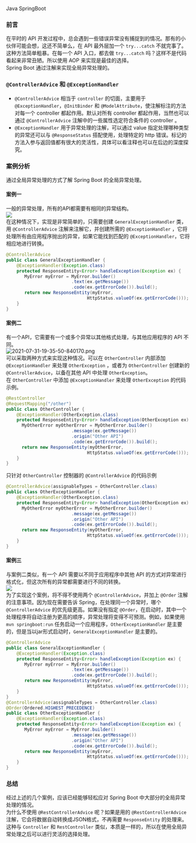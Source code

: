 Java SpringBoot
<a name="XW3LX"></a>
### 前言
在平时的 API 开发过程中，总会遇到一些错误异常没有捕捉到的情况。那有的小伙伴可能会想，这还不简单么，在 API 最外层加一个 `try...catch` 不就完事了。<br />这种方法简单粗暴。在每一个 API 入口，都去做 `try...catch` 吗？这样不是代码看起来非常丑陋。所以使用 AOP 来实现是最佳的选择。<br />Spring Boot 通过注解来实现全局异常处理的。
<a name="mUm03"></a>
### `@ControllerAdvice` 和 `@ExceptionHandler`

- `@ControllerAdvice` 相当于 `controller` 的切面，主要用于 `@ExceptionHandler`，`@InitBinder` 和 `@ModelAttribute`，使注解标注的方法对每一个 controller 都起作用。默认对所有 controller 都起作用，当然也可以通过 `@ControllerAdvice` 注解中的一些属性选定符合条件的 controller 。
- `@ExceptionHandler` 用于异常处理的注解，可以通过 value 指定处理哪种类型的异常还可以与 `@ResponseStatus` 搭配使用，处理特定的 http 错误。标记的方法入参与返回值都有很大的灵活性，具体可以看注释也可以在后边的深度探究。
<a name="idvoP"></a>
### 案例分析
通过全局异常处理的方式了解 Spring Boot 的全局异常处理。
<a name="ElW8n"></a>
#### 案例一
一般的异常处理，所有的API都需要有相同的异常结构。<br />![](https://cdn.nlark.com/yuque/0/2021/png/396745/1627730998715-911ec061-445a-4529-9156-80c95fc50614.png#averageHue=%23fdfdfd&clientId=u535c9a51-6d4b-4&from=paste&id=u4d74cb31&originHeight=564&originWidth=1024&originalType=url&ratio=1&rotation=0&showTitle=false&status=done&style=shadow&taskId=uafb1bda2-7f00-419d-aa95-62ad4c2e028&title=)<br />在这种情况下，实现是非常简单的，只需要创建 `GeneralExceptionHandler` 类，用 `@ControllerAdvice` 注解来注解它，并创建所需的 `@ExceptionHandler` ，它将处理所有由应用程序抛出的异常，如果它能找到匹配的 `@ExceptionHandler`，它将相应地进行转换。
```java
@ControllerAdvice
public class GeneralExceptionHandler {
    @ExceptionHandler(Exception.class)
    protected ResponseEntity<Error> handleException(Exception ex) {
       MyError myError = MyError.builder()
                         .text(ex.getMessage())
                         .code(ex.getErrorCode()).build();
       return new ResponseEntity(myError,
                               HttpStatus.valueOf(ex.getErrorCode()));
    }
}
```
<a name="NhIE4"></a>
#### 案例二
有一个API，它需要有一个或多个异常以其他格式处理，与其他应用程序的 API 不同。<br />![2021-07-31-19-35-50-840170.png](https://cdn.nlark.com/yuque/0/2021/png/396745/1627731365391-24373ce4-be42-4e10-81cd-5f0d6b797490.png#averageHue=%23fdfdfd&clientId=u535c9a51-6d4b-4&from=ui&id=u9aed1102&originHeight=593&originWidth=1024&originalType=binary&ratio=1&rotation=0&showTitle=false&size=66602&status=done&style=shadow&taskId=u95b951c9-4797-4526-8eaf-a93007d41bb&title=)<br />可以采取两种方式来实现这种情况。可以在 `OtherController` 内部添加 `@ExceptionHandler` 来处理 `OtherException` ，或者为 `OtherController` 创建新的`@ControllerAdvice`，以备在其他 API 中处理 `OtherException`。<br />在 `OtherController` 中添加 `@ExceptionHandler` 来处理 `OtherException` 的代码示例。
```java
@RestController
@RequestMapping("/other")
public class OtherController {
    @ExceptionHandler(OtherException.class)
    protected ResponseEntity<Error> handleException(OtherException ex) {
      MyOtherError myOtherError = MyOtherError.builder()
                         .message(ex.getMessage())
                         .origin("Other API")
                         .code(ex.getErrorCode()).build();
      return new ResponseEntity(myOtherError,
                               HttpStatus.valueOf(ex.getErrorCode()));
    }
}
```
只针对 `OtherController` 控制器的 `@ControllerAdvice` 的代码示例
```java
@ControllerAdvice(assignableTypes = OtherController.class)
public class OtherExceptionHandler {
    @ExceptionHandler(OtherException.class)
    protected ResponseEntity<Error> handleException(OtherException ex) {
      MyOtherError myOtherError = MyOtherError.builder()
                         .message(ex.getMessage())
                         .origin("Other API")
                         .code(ex.getErrorCode()).build();
      return new ResponseEntity(myOtherError,
                               HttpStatus.valueOf(ex.getErrorCode()));
    }
}
```
<a name="h0Qxd"></a>
#### 案例三
与案例二类似，有一个 API 需要以不同于应用程序中其他 API 的方式对异常进行格式化，但这次所有的异常都需要进行不同的转换。<br />![](https://cdn.nlark.com/yuque/0/2021/png/396745/1627730998708-2c5bd55b-b6fe-4682-8282-3fc0167264c7.png#averageHue=%23fdfdfd&clientId=u535c9a51-6d4b-4&from=paste&id=uec0bf428&originHeight=590&originWidth=1024&originalType=url&ratio=1&rotation=0&showTitle=false&status=done&style=shadow&taskId=u40a07416-1a9c-43cd-b3f4-1694deb8cb4&title=)<br />为了实现这个案例，将不得不使用两个 `@ControllerAdvice`，并加上 `@Order` 注解的注意事项。因为现在需要告诉 Spring，在处理同一个异常时，哪个 `@ControllerAdvice` 的优先级更高。如果没有指定 `@Order`，在启动时，其中一个处理程序将自动注册为更高的顺序，异常处理将变得不可预测。例如，如果使用 `mvn springboot:run` 任务启动一个应用程序，`OtherExceptionHandler` 是主要的，但是当以jar形式启动时，`GeneralExceptionHandler` 是主要的。
```java
@ControllerAdvice
public class GeneralExceptionHandler {
    @ExceptionHandler(Exception.class)
    protected ResponseEntity<Error> handleException(Exception ex) {
       MyError myError = MyError.builder()
                         .text(ex.getMessage())
                         .code(ex.getErrorCode()).build();
       return new ResponseEntity(myError,
                               HttpStatus.valueOf(ex.getErrorCode()));
    }
}
@ControllerAdvice(assignableTypes = OtherController.class)
@Order(Ordered.HIGHEST_PRECEDENCE)
public class OtherExceptionHandler {
    @ExceptionHandler(Exception.class)
    protected ResponseEntity<Error> handleException(Exception ex) {
       MyError myError = MyError.builder()
                         .message(ex.getMessage())
                         .origin("Other API")
                         .code(ex.getErrorCode()).build();
       return new ResponseEntity(myError,
                               HttpStatus.valueOf(ex.getErrorCode()));
    }
}
```
<a name="dczyt"></a>
### 总结
经过上述的几个案例，应该已经能够轻松应对 Spring Boot 中大部分的全局异常处理的情况。<br />为什么不使用 `@RestControllerAdvice` 呢？如果是用的 `@RestControllerAdvice` 注解，它会将数据自动转换成JSON格式，不再需要 `ResponseEntity` 的处理来。这种与 `Controller` 和 `RestController` 类似，本质是一样的，所以在使用全局异常处理之后可以进行灵活的选择处理。
